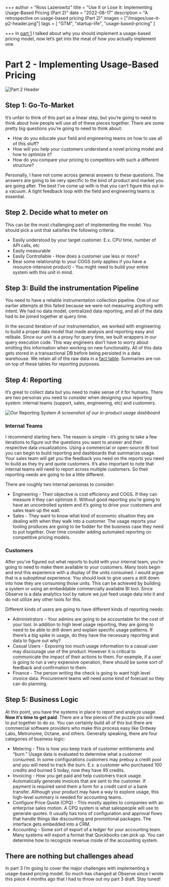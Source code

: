 +++
author = "Ross Lazerowitz"
title = "Use It or Lose It: Implementing Usage-Based Pricing (Part 2)"
date = "2022-08-17"
description = "A retrospective on usage-based pricing (Part 2)"
images = ["/images/use-it-p2-header.png"]
tags = [
    "GTM",
    "startup-life",
    "usage-based-pricing"
]

+++
In [part 1](/posts/use-it-or-lose-it-p1) I talked about why you should implement a usage-based pricing model, now let’s get into the meat of how you actually implement one.

<!--more-->

# Part 2 -  Implementing Usage-Based Pricing
![Part 2 Header](/images/use-it-p2-header.png)
## Step 1: Go-To-Market
It’s unfair to think of this part as a linear step, but you’re going to need to think about how people will use all of these pieces together. There are some pretty big questions you’re going to need to think about: 
* How do you educate your field and engineering teams on how to use all of this stuff?
* How will you help your customers understand a novel pricing model and how to optimize it? 
* How do you compare your pricing to competitors with such a different structure?

Personally, I have not come across general answers to these questions. The answers are going to be very specific to the kind of product and market you are going after. The best I’ve come up with is that you can’t figure this out in a vacuum. A tight feedback loop with the field and engineering teams is essential.

## Step 2. Decide what to meter on
This can be the most challenging part of implementing the model. You should pick a unit that satisfies the following criteria:
* Easily understood by your target customer. E.x. CPU time, number of API calls, etc
* Easily measurable
* Easily Controllable - How does a customer use less or more?
* Bear some relationship to your COGS (only applies if you have a resource-intensive product) - You might need to build your entire system with this unit in mind. 

## Step 3: Build the instrumentation Pipeline
You need to have a reliable instrumentation collection pipeline. One of our earlier attempts at this failed because we were not measuring anything with intent. We had no data model, centralized data reporting, and all of the data had to be joined together at query time.

In the second iteration of our instrumentation, we worked with engineering to build a proper data model that made analysis and reporting easy and relibale. Since our unit is a proxy for query time, we built wrappers in our query execution code. This way engineers don’t have to worry about emitting this information when working on new functionality. All of this data gets stored in a transactional DB before being persisted in a data warehouse. We retain all of the raw data in a [fact table](https://en.wikipedia.org/wiki/Fact_table). Summaries are run on top of these tables for reporting purposes.

## Step 4: Reporting
It’s great to collect data but you need to make sense of it for humans. There are two personas you need to consider when designing your reporting system: internal teams (support, sales, engineering, etc) and customers.

![Our Reporting System](/images/usage-dashboard.png)
*A screenshot of our in-product usage dashboard*

### Internal Teams
I recommend starting here. The reason is simple - it’s going to take a few iterations to figure out the questions you want to answer and their respective data visualizations. Using a commercial or open-source BI tool you can begin to build reporting and dashboards that summarize usage. Your sales team will get you the feedback you need on the reports you need to build as they try and quote customers. It’s also important to note that internal teams will need to report across multiple customers. So their reporting needs are going to be a little different.

There are roughly two internal personas to consider:
* Engineering - Their objective is cost efficiency and COGS. If they can measure it they can optimize it. Without good reporting you’re going to have an uncontrolled system and it’s going to drive your customers and sales team up the wall.
* Sales - They want to know what kind of economic situation they are dealing with when they walk into a customer. The usage reports your tooling produces are going to be fodder for the business case they need to put together. Over time consider adding automated reporting on competitive pricing models.

### Customers
After you’ve figured out what reports to build with your internal team, you’re going to need to make them available to your customers. Many tools begin and end this experience with a display of the units consumed. I would argue that is a suboptimal experience. You should look to give users a drill down into how they are consuming those units. This can be achieved by building a system or using an embeddable commercially available BI tool. Since Observe is a data analytics tool by nature we just feed usage data into it and do not utilize any other tools for this.

Different kinds of users are going to have different kinds of reporting needs:
* Administrators - Your admins are going to be accountable for the cost of your tool. In addition to high level usage reporting, they are going to need to be able to drill down and explain specific usage patterns. If there’s a big spike in usage, do they have the necessary reporting and data to figure out why?
* Casual Users - Exposing too much usage information to a casual user may discourage use of the product. However it is critical to communicate the impact of their actions to them. For example, if a user is going to run a very expensive operation, there should be some sort of feedback and confirmation to them.
* Finance - The person writing the check is going to want high level invoice data. Procurement teams will need some kind of forecast so they can do planning.

## Step 5: Business Logic
At this point, you have the systems in place to report and analyze usage. **Now it’s time to get paid**. There are a few pieces of the puzzle you will need to put together to do so. You can certainly build all of this but there are commercial software providers who make this process easy like Ordway Labs, Metronome, Octane, and others. Generally speaking, there are four categories of business logic:
* Metering - This is how you keep track of customer entitlements and “burn.” Usage data is evaluated to determine what a customer consumed. In some configurations customers may prebuy a credit pool and you will need to track the burn. E.x. a customer who purchased 100 credits and burned 5 today, now they have 95 credits.
* Invoicing - How you get paid and help customers track usage. Automatically generate invoices that are sent to the customer. If payment is required send them a form for a credit card or a bank transfer. Although your product may have a way to explore usage, this high-level summary is needed for accounting teams. 
* Configure Price Quote (CPQ) - This mostly applies to companies with an enterprise sales motion. A CPQ system is what salespeople will use to generate quotes. It usually has tons of configuration and approval flows that handle things like discounting and promotional packages. The interface gets embedded into a CRM.
* Accounting - Some sort of export of a ledger for your accounting team. Many systems will export a format that Quickbooks can pick up. You can determine how to recognize revenue inside of the accounting system.

## There are nothing but challenges ahead
In part 3 I’m going to cover the major challenges with implementing a usage-based pricing model. So much has changed at Observe since I wrote this piece 4 months ago that I had to throw out my part 3 draft. Stay tuned!
